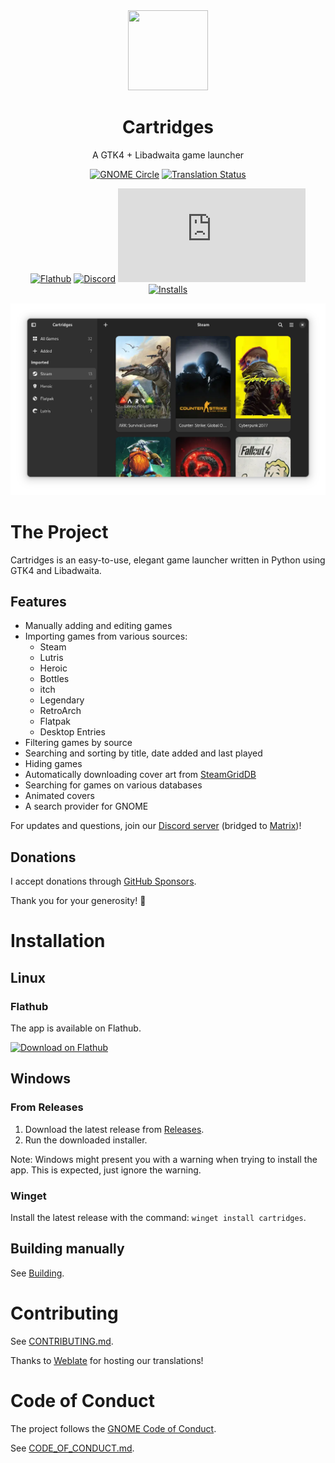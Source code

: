 
[circle-url]: https://circle.gnome.org
[circle-image]: https://circle.gnome.org/assets/button/badge.svg
[weblate-url]: https://hosted.weblate.org/engage/cartridges/
[weblate-image]: https://hosted.weblate.org/widgets/cartridges/-/cartridges/svg-badge.svg
[discord-url]: https://discord.gg/4KSFh3AmQR
[discord-image]: https://img.shields.io/discord/1088155799299313754?color=%235865F2&label=discord&logo=discord&logoColor=%23FFFFFF&style=for-the-badge
[matrix-url]: https://matrix.to/#/#cartridges:matrix.org
[matrix-image]: https://img.shields.io/matrix/cartridges:matrix.org?label=Matrix&logo=matrix&color=%230dbd8b&style=for-the-badge
[flathub-url]: https://flathub.org/apps/hu.kramo.Cartridges
[flathub-image]: https://img.shields.io/flathub/v/hu.kramo.Cartridges?logo=flathub&style=for-the-badge
[installs-image]: https://img.shields.io/flathub/downloads/hu.kramo.Cartridges?style=for-the-badge

<div align="center">
  <img src="data/icons/hicolor/scalable/apps/hu.kramo.Cartridges.svg" width="128" height="128">

  # Cartridges

  A GTK4 + Libadwaita game launcher

  [![GNOME Circle][circle-image]][circle-url]
  [![Translation Status][weblate-image]][weblate-url]

  [![Flathub][flathub-image]][flathub-url]
  [![Discord][discord-image]][discord-url]
  [![Matrix][matrix-image]][matrix-url]
  [![Installs][installs-image]][flathub-url]

  <img src="data/screenshots/1.png">
</div>

# The Project

Cartridges is an easy-to-use, elegant game launcher written in Python using GTK4 and Libadwaita.

## Features

- Manually adding and editing games
- Importing games from various sources:
  - Steam
  - Lutris
  - Heroic
  - Bottles
  - itch
  - Legendary
  - RetroArch
  - Flatpak
  - Desktop Entries
- Filtering games by source
- Searching and sorting by title, date added and last played
- Hiding games
- Automatically downloading cover art from [SteamGridDB](https://www.steamgriddb.com/)
- Searching for games on various databases
- Animated covers
- A search provider for GNOME

For updates and questions, join our [Discord server][discord-url] (bridged to [Matrix](https://matrix.to/#/#cartridges:matrix.org))!

## Donations
I accept donations through [GitHub Sponsors](https://github.com/sponsors/kra-mo).

Thank you for your generosity! 💜

# Installation

## Linux

### Flathub

The app is available on Flathub.

<a href=https://flathub.org/apps/hu.kramo.Cartridges><img width='240' alt='Download on Flathub' src='https://dl.flathub.org/assets/badges/flathub-badge-en.png'/></a>

## Windows

### From Releases

1. Download the latest release from [Releases](https://github.com/kra-mo/cartridges/releases).
2. Run the downloaded installer.

Note: Windows might present you with a warning when trying to install the app. This is expected, just ignore the warning.

### Winget

Install the latest release with the command: `winget install cartridges`. 

## Building manually

See [Building](https://github.com/kra-mo/cartridges/blob/main/CONTRIBUTING.md#building).

# Contributing

See [CONTRIBUTING.md](https://github.com/kra-mo/cartridges/blob/main/CONTRIBUTING.md).

Thanks to [Weblate](https://weblate.org/) for hosting our translations!

# Code of Conduct

The project follows the [GNOME Code of Conduct](https://wiki.gnome.org/Foundation/CodeOfConduct).

See [CODE_OF_CONDUCT.md](https://github.com/kra-mo/cartridges/blob/main/CODE_OF_CONDUCT.md).
